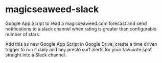 # magicseaweed-slack
Google App Script to read a magicseaweed.com forecast and send notifications to a slack channel when rating is greater than configurable number of stars.

Add this as new Google App Script in Google Drive, create a time driven trigger to run it daily and hey presto surf alerts for your favourite spot straight into a Slack channel.
